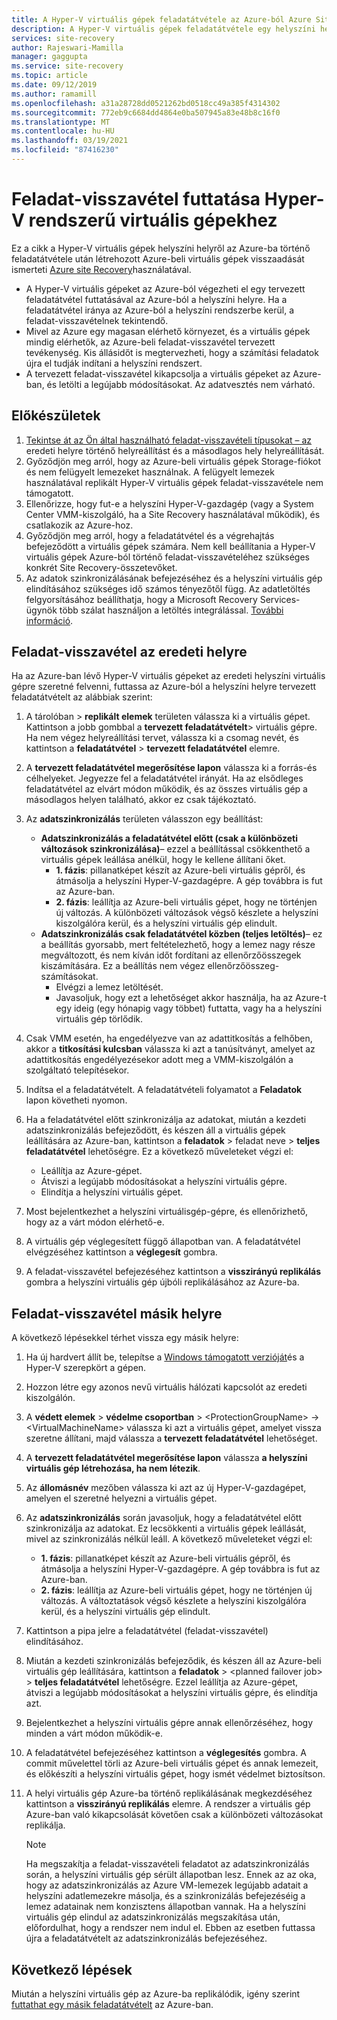 ```yaml
---
title: A Hyper-V virtuális gépek feladatátvétele az Azure-ból Azure Site Recovery
description: A Hyper-V virtuális gépek feladatátvétele egy helyszíni helyre az Azure-ból Azure Site Recovery használatával.
services: site-recovery
author: Rajeswari-Mamilla
manager: gaggupta
ms.service: site-recovery
ms.topic: article
ms.date: 09/12/2019
ms.author: ramamill
ms.openlocfilehash: a31a28728dd0521262bd0518cc49a385f4314302
ms.sourcegitcommit: 772eb9c6684dd4864e0ba507945a83e48b8c16f0
ms.translationtype: MT
ms.contentlocale: hu-HU
ms.lasthandoff: 03/19/2021
ms.locfileid: "87416230"
---
```

# <a name="run-a-failback-for-hyper-v-vms"></a>Feladat-visszavétel futtatása Hyper-V rendszerű virtuális gépekhez

Ez a cikk a Hyper-V virtuális gépek helyszíni helyről az Azure-ba történő feladatátvétele után létrehozott Azure-beli virtuális gépek visszaadását ismerteti [Azure site Recovery](site-recovery-overview.md)használatával.

- A Hyper-V virtuális gépeket az Azure-ból végezheti el egy tervezett feladatátvétel futtatásával az Azure-ból a helyszíni helyre. Ha a feladatátvétel iránya az Azure-ból a helyszíni rendszerbe kerül, a feladat-visszavételnek tekintendő.
- Mivel az Azure egy magasan elérhető környezet, és a virtuális gépek mindig elérhetők, az Azure-beli feladat-visszavétel tervezett tevékenység. Kis állásidőt is megtervezheti, hogy a számítási feladatok újra el tudják indítani a helyszíni rendszert. 
- A tervezett feladat-visszavétel kikapcsolja a virtuális gépeket az Azure-ban, és letölti a legújabb módosításokat. Az adatvesztés nem várható.

## <a name="before-you-start"></a>Előkészületek

1. [Tekintse át az Ön által használható feladat-visszavételi típusokat – az](failover-failback-overview.md#hyper-v-reprotectionfailback) eredeti helyre történő helyreállítást és a másodlagos hely helyreállítását.
2. Győződjön meg arról, hogy az Azure-beli virtuális gépek Storage-fiókot és nem felügyelt lemezeket használnak. A felügyelt lemezek használatával replikált Hyper-V virtuális gépek feladat-visszavétele nem támogatott.
3. Ellenőrizze, hogy fut-e a helyszíni Hyper-V-gazdagép (vagy a System Center VMM-kiszolgáló, ha a Site Recovery használatával működik), és csatlakozik az Azure-hoz. 
4. Győződjön meg arról, hogy a feladatátvétel és a végrehajtás befejeződött a virtuális gépek számára. Nem kell beállítania a Hyper-V virtuális gépek Azure-ból történő feladat-visszavételéhez szükséges konkrét Site Recovery-összetevőket.
5. Az adatok szinkronizálásának befejezéséhez és a helyszíni virtuális gép elindításához szükséges idő számos tényezőtől függ. Az adatletöltés felgyorsításához beállíthatja, hogy a Microsoft Recovery Services-ügynök több szálat használjon a letöltés integrálással. [További információ](https://support.microsoft.com/help/3056159/how-to-manage-on-premises-to-azure-protection-network-bandwidth-usage).


## <a name="fail-back-to-the-original-location"></a>Feladat-visszavétel az eredeti helyre

Ha az Azure-ban lévő Hyper-V virtuális gépeket az eredeti helyszíni virtuális gépre szeretné felvenni, futtassa az Azure-ból a helyszíni helyre tervezett feladatátvételt az alábbiak szerint:

1. A tárolóban > **replikált elemek** területen válassza ki a virtuális gépet. Kattintson a jobb gombbal a **tervezett feladatátvételt**> virtuális gépre. Ha nem végez helyreállítási tervet, válassza ki a csomag nevét, és kattintson a **feladatátvétel**  >  **tervezett feladatátvétel** elemre.
2. A **tervezett feladatátvétel megerősítése lapon** válassza ki a forrás-és célhelyeket. Jegyezze fel a feladatátvétel irányát. Ha az elsődleges feladatátvétel az elvárt módon működik, és az összes virtuális gép a másodlagos helyen található, akkor ez csak tájékoztató.
3. Az **adatszinkronizálás** területen válasszon egy beállítást:
    - **Adatszinkronizálás a feladatátvétel előtt (csak a különbözeti változások szinkronizálása)**– ezzel a beállítással csökkenthető a virtuális gépek leállása anélkül, hogy le kellene állítani őket.
        - **1. fázis**: pillanatképet készít az Azure-beli virtuális gépről, és átmásolja a helyszíni Hyper-V-gazdagépre. A gép továbbra is fut az Azure-ban.
        - **2. fázis**: leállítja az Azure-beli virtuális gépet, hogy ne történjen új változás. A különbözeti változások végső készlete a helyszíni kiszolgálóra kerül, és a helyszíni virtuális gép elindult.
    - **Adatszinkronizálás csak feladatátvétel közben (teljes letöltés)**– ez a beállítás gyorsabb, mert feltételezhető, hogy a lemez nagy része megváltozott, és nem kíván időt fordítani az ellenőrzőösszegek kiszámítására. Ez a beállítás nem végez ellenőrzőösszeg-számításokat.
        - Elvégzi a lemez letöltését. 
        - Javasoljuk, hogy ezt a lehetőséget akkor használja, ha az Azure-t egy ideig (egy hónapig vagy többet) futtatta, vagy ha a helyszíni virtuális gép törlődik.

4. Csak VMM esetén, ha engedélyezve van az adattitkosítás a felhőben, akkor a **titkosítási kulcsban** válassza ki azt a tanúsítványt, amelyet az adattitkosítás engedélyezésekor adott meg a VMM-kiszolgálón a szolgáltató telepítésekor.
5. Indítsa el a feladatátvételt. A feladatátvételi folyamatot a **Feladatok** lapon követheti nyomon.
6. Ha a feladatátvétel előtt szinkronizálja az adatokat, miután a kezdeti adatszinkronizálás befejeződött, és készen áll a virtuális gépek leállítására az Azure-ban, kattintson a **feladatok** > feladat neve > **teljes feladatátvétel** lehetőségre. Ez a következő műveleteket végzi el:
    - Leállítja az Azure-gépet.
    - Átviszi a legújabb módosításokat a helyszíni virtuális gépre.
    - Elindítja a helyszíni virtuális gépet.
7. Most bejelentkezhet a helyszíni virtuálisgép-gépre, és ellenőrizhető, hogy az a várt módon elérhető-e.
8. A virtuális gép véglegesített függő állapotban van. A feladatátvétel elvégzéséhez kattintson a **véglegesít** gombra.
9. A feladat-visszavétel befejezéséhez kattintson a **visszirányú replikálás** gombra a helyszíni virtuális gép újbóli replikálásához az Azure-ba.



## <a name="fail-back-to-an-alternate-location"></a>Feladat-visszavétel másik helyre 

A következő lépésekkel térhet vissza egy másik helyre:

1. Ha új hardvert állít be, telepítse a [Windows támogatott verzióját](hyper-v-azure-support-matrix.md#replicated-vms)és a Hyper-V szerepkört a gépen.
2. Hozzon létre egy azonos nevű virtuális hálózati kapcsolót az eredeti kiszolgálón.
3. A **védett elemek**  >  **védelme csoportban**  >  \<ProtectionGroupName>  ->  \<VirtualMachineName> válassza ki azt a virtuális gépet, amelyet vissza szeretne állítani, majd válassza a **tervezett feladatátvétel** lehetőséget.
4. A **tervezett feladatátvétel megerősítése lapon** válassza **a helyszíni virtuális gép létrehozása, ha nem létezik**.
5. Az **állomásnév** mezőben válassza ki azt az új Hyper-V-gazdagépet, amelyen el szeretné helyezni a virtuális gépet.
6. Az **adatszinkronizálás** során javasoljuk, hogy a feladatátvétel előtt szinkronizálja az adatokat. Ez lecsökkenti a virtuális gépek leállását, mivel az szinkronizálás nélkül leáll. A következő műveleteket végzi el:
    - **1. fázis**: pillanatképet készít az Azure-beli virtuális gépről, és átmásolja a helyszíni Hyper-V-gazdagépre. A gép továbbra is fut az Azure-ban.
    - **2. fázis**: leállítja az Azure-beli virtuális gépet, hogy ne történjen új változás. A változtatások végső készlete a helyszíni kiszolgálóra kerül, és a helyszíni virtuális gép elindult.
    
7. Kattintson a pipa jelre a feladatátvétel (feladat-visszavétel) elindításához.
8. Miután a kezdeti szinkronizálás befejeződik, és készen áll az Azure-beli virtuális gép leállítására, kattintson a **feladatok**  >  \<planned failover job>  >  **teljes feladatátvétel** lehetőségre. Ezzel leállítja az Azure-gépet, átviszi a legújabb módosításokat a helyszíni virtuális gépre, és elindítja azt.
9. Bejelentkezhet a helyszíni virtuális gépre annak ellenőrzéséhez, hogy minden a várt módon működik-e.
10. A feladatátvétel befejezéséhez kattintson a **véglegesítés** gombra. A commit művelettel törli az Azure-beli virtuális gépet és annak lemezeit, és előkészíti a helyszíni virtuális gépet, hogy ismét védelmet biztosítson.
10. A helyi virtuális gép Azure-ba történő replikálásának megkezdéséhez kattintson a **visszirányú replikálás** elemre. A rendszer a virtuális gép Azure-ban való kikapcsolását követően csak a különbözeti változásokat replikálja.

    > [!NOTE]
    > Ha megszakítja a feladat-visszavételi feladatot az adatszinkronizálás során, a helyszíni virtuális gép sérült állapotban lesz. Ennek az az oka, hogy az adatszinkronizálás az Azure VM-lemezek legújabb adatait a helyszíni adatlemezekre másolja, és a szinkronizálás befejezéséig a lemez adatainak nem konzisztens állapotban vannak. Ha a helyszíni virtuális gép elindul az adatszinkronizálás megszakítása után, előfordulhat, hogy a rendszer nem indul el. Ebben az esetben futtassa újra a feladatátvételt az adatszinkronizálás befejezéséhez.


## <a name="next-steps"></a>Következő lépések
Miután a helyszíni virtuális gép az Azure-ba replikálódik, igény szerint [futtathat egy másik feladatátvételt](site-recovery-failover.md) az Azure-ban.
